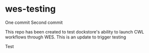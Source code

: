 # wes-testing

One commit
Second commit

This repo has been created to test dockstore's ability to launch CWL workflows through WES.
This is an update to trigger testing

Test
